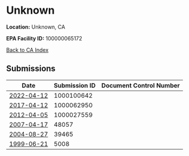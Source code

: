 # Unknown

**Location:** Unknown, CA

**EPA Facility ID:** 100000065172

[Back to CA Index](../../index.md)

## Submissions

| Date | Submission ID | Document Control Number |
|------|--------------|-------------------------|
| [2022-04-12](submissions/1000100642.md) | 1000100642 |  |
| [2017-04-12](submissions/1000062950.md) | 1000062950 |  |
| [2012-04-05](submissions/1000027559.md) | 1000027559 |  |
| [2007-04-17](submissions/48057.md) | 48057 |  |
| [2004-08-27](submissions/39465.md) | 39465 |  |
| [1999-06-21](submissions/5008.md) | 5008 |  |
